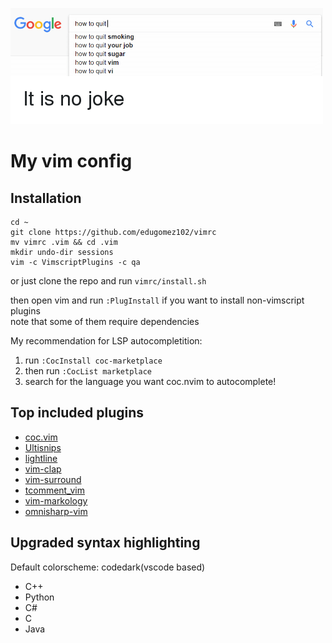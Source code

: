 ![exit vim](nojoke.png)

# My vim config

## Installation

    cd ~
    git clone https://github.com/edugomez102/vimrc
    mv vimrc .vim && cd .vim
    mkdir undo-dir sessions
    vim -c VimscriptPlugins -c qa

or just clone the repo and run `vimrc/install.sh`

then open vim and run `:PlugInstall` if you want to install non-vimscript
plugins  
note that some of them require dependencies

My recommendation for LSP autocompletition:

1. run `:CocInstall coc-marketplace`
2. then run `:CocList marketplace`
3. search for the language you want coc.nvim to autocomplete!

## Top included plugins

- [coc.vim](https://github.com/neoclide/coc.nvim)
- [Ultisnips](https://github.com/SirVer/ultisnips)
- [lightline](https://github.com/itchyny/lightline.vim)
- [vim-clap](https://github.com/liuchengxu/vim-clap)
- [vim-surround](https://github.com/tpope/vim-surround)
- [tcomment_vim](https://github.com/tomtom/tcomment_vim)
- [vim-markology](https://github.com/jeetsukumaran/vim-markology)
- [omnisharp-vim](https://github.com/OmniSharp/omnisharp-vim)

## Upgraded syntax highlighting

Default colorscheme: codedark(vscode based)

- C++
- Python
- C#
- C
- Java

